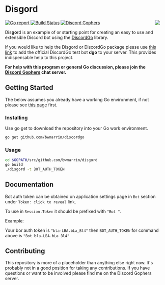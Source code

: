 # Disgord
[![Go report](http://goreportcard.com/badge/bwmarrin/disgord)](http://goreportcard.com/report/bwmarrin/disgord) [![Build Status](https://travis-ci.org/bwmarrin/disgord.svg?branch=master)](https://travis-ci.org/bwmarrin/disgord) [![Discord Gophers](https://img.shields.io/badge/Discord%20Gophers-%23info-blue.svg)](https://discord.gg/0f1SbxBZjYq9jLBk)
<img align="right" src="https://raw.githubusercontent.com/wiki/bwmarrin/disgord/images/gourd.jpg">

Dis**go**rd is an example of or starting point for creating an easy to use and 
extensible Discord bot using the [DiscordGo](https://github.com/bwmarrin/discordgo) 
library.

If you would like to help the Disgord or DiscordGo package please use 
[this link](https://discordapp.com/oauth2/authorize?client_id=173113690092994561&scope=bot)
to add the official DiscordGo test bot **dgo** to your server. This provides 
indispensable help to this project.

**For help with this program or general Go discussion, please join the [Discord 
Gophers](https://discord.gg/0f1SbxBZjYq9jLBk) chat server.**

## Getting Started

The below assumes you already have a working Go environment, if not please see
[this page](https://golang.org/doc/install) first.

### Installing

Use go get to download the repository into your Go work environment.

```sh
go get github.com/bwmarrin/discordgo
```

### Usage
```sh
cd $GOPATH/src/github.com/bwmarrin/disgord
go build
./disgord -t BOT_AUTH_TOKEN
```

## Documentation

Bot auth token can be obtained on application settings page in `Bot` section under `Token: click to reveal` link.

To use in `Session.Token` it should be prefixed with `"Bot "`.

Example:

Your bor auth token is `"bla-LBA.bLa_Bl4"` then `BOT_AUTH_TOKEN` for command above is `"Bot bla-LBA.bLa_Bl4"`

## Contributing

This repository is more of a placeholder than anything else right now.  It's probably
not in a good position for taking any contributions.  If you have questions or 
want to be involved please find me on the Discord Gophers server.

